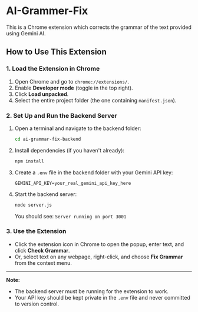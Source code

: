 # AI-Grammer-Fix
This is a Chrome extension which corrects the grammar of the text provided using Gemini AI.

## How to Use This Extension

### 1. Load the Extension in Chrome
1. Open Chrome and go to `chrome://extensions/`.
2. Enable **Developer mode** (toggle in the top right).
3. Click **Load unpacked**.
4. Select the entire project folder (the one containing `manifest.json`).

### 2. Set Up and Run the Backend Server
1. Open a terminal and navigate to the backend folder:
   ```sh
   cd ai-grammar-fix-backend
   ```
2. Install dependencies (if you haven't already):
   ```sh
   npm install
   ```
3. Create a `.env` file in the backend folder with your Gemini API key:
   ```env
   GEMINI_API_KEY=your_real_gemini_api_key_here
   ```
4. Start the backend server:
   ```sh
   node server.js
   ```
   You should see: `Server running on port 3001`

### 3. Use the Extension
- Click the extension icon in Chrome to open the popup, enter text, and click **Check Grammar**.
- Or, select text on any webpage, right-click, and choose **Fix Grammar** from the context menu.

---

**Note:**
- The backend server must be running for the extension to work.
- Your API key should be kept private in the `.env` file and never committed to version control.
